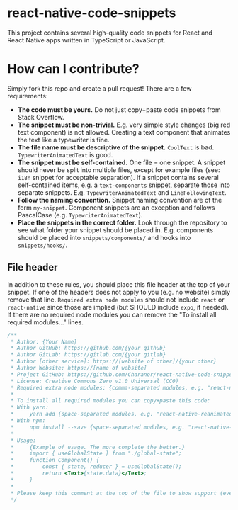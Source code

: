 # react-native-code-snippets
This project contains several high-quality code snippets for React and React Native apps written in TypeScript or JavaScript.

# How can I contribute?
Simply fork this repo and create a pull request! There are a few requirements:
- **The code must be yours.** Do not just copy+paste code snippets from Stack Overflow.
- **The snippet must be non-trivial.** E.g. very simple style changes (big red text component) is not allowed. Creating a text component that animates the text like a typewriter is fine.
- **The file name must be descriptive of the snippet.** `CoolText` is bad. `TypewriterAnimatedText` is good.
- **The snippet must be self-contained.** One file = one snippet. A snippet should never be split into multiple files, except for example files (see: `i18n` snippet for acceptable separation). If a snippet contains several self-contained items, e.g. a `text-components` snippet, separate those into separate snippets. E.g. `TypewriterAnimatedText` and `LineFollowingText`.
- **Follow the naming convention.** Snippet naming convention are of the form `my-snippet`. Component snippets are an exception and follows PascalCase (e.g. `TypewriterAnimatedText`).
- **Place the snippets in the correct folder.** Look through the repository to see what folder your snippet should be placed in. E.g. components should be placed into `snippets/components/` and hooks into `snippets/hooks/`.

## File header
In addition to these rules, you should place this file header at the top of your snippet. If one of the headers does not apply to you (e.g. no website) simply remove that line.
`Required extra node modules` should not include `react` or `react-native` since those are implied (but SHOULD include `expo`, if needed). If there are no required node modules you can remove the "To install all required modules..." lines.
```javascript
/**
 * Author: {Your Name}
 * Author GitHub: https://github.com/{your github}
 * Author GitLab: https://gitlab.com/{your gitlab}
 * Author [other service]: https://[website of other]/{your other}
 * Author Website: https://[name of website]
 * Project GitHub: https://github.com/Charanor/react-native-code-snippets
 * License: Creative Commons Zero v1.0 Universal (CC0)
 * Required extra node modules: {comma-separated modules, e.g. "react-native-reanimated" or "react-native-localization"}
 *
 * To install all required modules you can copy+paste this code:
 * With yarn:
 *     yarn add {space-separated modules, e.g. "react-native-reanimated react-native-localization"}
 * With npm:
 *     npm install --save {space-separated modules, e.g. "react-native-reanimated react-native-localization"}
 * 
 * Usage:
 *     {Example of usage. The more complete the better.}
 *     import { useGlobalState } from "./global-state";
 *     function Component() {
 *         const { state, reducer } = useGlobalState();
 *         return <Text>{state.data}</Text>;
 *     }
 * 
 * Please keep this comment at the top of the file to show support (even though you are free to remove it) :)
 */
```
